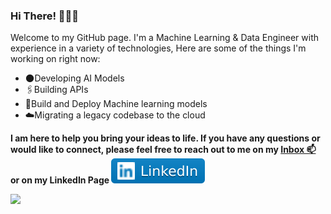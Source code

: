 ### Hi There! 👋🧑‍💻

Welcome to my GitHub page. I'm a Machine Learning & Data Engineer with experience in a variety of technologies, Here are some of the things I'm working on right now:

- 🌑Developing AI Models
- 🖇️Building APIs
- 🤖Build and Deploy Machine learning models
- ☁️Migrating a legacy codebase to the cloud

<p style="font-weight:bold">I am here to help you bring your ideas to life. If you have any questions or would like to connect, please feel free to reach out to me on my
<a href="mailto:aitouakoursaid@gmail.com">
<g-emoji class="g-emoji" alias="mailbox" fallback-src="https://github.githubassets.com/images/icons/emoji/unicode/1f4eb.png">Inbox 📫</g-emoji></a> or on my LinkedIn Page <a href="https://www.linkedin.com/in/said-ait-ouakour-68a93a1b0/">
<img src="imgs/LinkedIn-blue.svg" style="max-width: 100%;"></a>

![](https://komarev.com/ghpvc/?username=said-ait-ouakour&color=peach)
